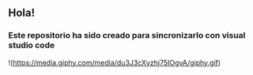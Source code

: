 ## Hola!  
### Este repositorio ha sido creado para sincronizarlo con visual studio code
!(https://media.giphy.com/media/du3J3cXyzhj75IOgvA/giphy.gif)

